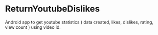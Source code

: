 # ReturnYoutubeDislikes
Android app to get youtube statistics ( data created, likes, dislikes, rating, view count ) using video id.
